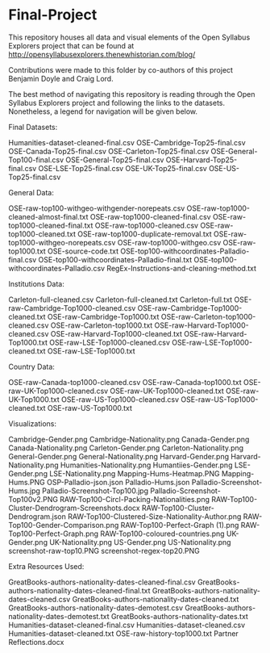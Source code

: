 # Final-Project

This repository houses all data and visual elements of the Open Syllabus Explorers project that can be found at http://opensyllabusexplorers.thenewhistorian.com/blog/

Contributions were made to this folder by co-authors of this project Benjamin Doyle and Craig Lord.

The best method of navigating this repository is reading through the Open Syllabus Explorers project and following the links to the datasets. Nonetheless, a legend for navigation will be given below.

Final Datasets:

Humanities-dataset-cleaned-final.csv
OSE-Cambridge-Top25-final.csv
OSE-Canada-Top25-final.csv
OSE-Carleton-Top25-final.csv
OSE-General-Top100-final.csv
OSE-General-Top25-final.csv
OSE-Harvard-Top25-final.csv
OSE-LSE-Top25-final.csv
OSE-UK-Top25-final.csv
OSE-US-Top25-final.csv

General Data:

OSE-raw-top100-withgeo-withgender-norepeats.csv
OSE-raw-top1000-cleaned-almost-final.txt
OSE-raw-top1000-cleaned-final.csv
OSE-raw-top1000-cleaned-final.txt
OSE-raw-top1000-cleaned.csv
OSE-raw-top1000-cleaned.txt
OSE-raw-top1000-duplicate-removal.txt
OSE-raw-top1000-withgeo-norepeats.csv
OSE-raw-top1000-withgeo.csv
OSE-raw-top1000.txt
OSE-source-code.txt
OSE-top100-withcoordinates-Palladio-final.csv
OSE-top100-withcoordinates-Palladio-final.txt
OSE-top100-withcoordinates-Palladio.csv
RegEx-Instructions-and-cleaning-method.txt

Institutions Data:

Carleton-full-cleaned.csv
Carleton-full-cleaned.txt
Carleton-full.txt
OSE-raw-Cambridge-Top1000-cleaned.csv
OSE-raw-Cambridge-Top1000-cleaned.txt
OSE-raw-Cambridge-Top1000.txt
OSE-raw-Carleton-top1000-cleaned.csv
OSE-raw-Carleton-top1000.txt
OSE-raw-Harvard-Top1000-cleaned.csv
OSE-raw-Harvard-Top1000-cleaned.txt
OSE-raw-Harvard-Top1000.txt
OSE-raw-LSE-Top1000-cleaned.csv
OSE-raw-LSE-Top1000-cleaned.txt
OSE-raw-LSE-Top1000.txt

Country Data:

OSE-raw-Canada-top1000-cleaned.csv
OSE-raw-Canada-top1000.txt
OSE-raw-UK-Top1000-cleaned.csv
OSE-raw-UK-Top1000-cleaned.txt
OSE-raw-UK-Top1000.txt
OSE-raw-US-Top1000-cleaned.csv
OSE-raw-US-Top1000-cleaned.txt
OSE-raw-US-Top1000.txt

Visualizations:

Cambridge-Gender.png
Cambridge-Nationality.png
Canada-Gender.png
Canada-Nationality.png
Carleton-Gender.png
Carleton-Nationality.png
General-Gender.png
General-Nationality.png
Harvard-Gender.png
Harvard-Nationality.png
Humanities-Nationality.png
Humantiies-Gender.png
LSE-Gender.png
LSE-Nationality.png
Mapping-Hums-Heatmap.PNG
Mapping-Hums.PNG
OSP-Palladio-json.json
Palladio-Hums.json
Palladio-Screenshot-Hums.jpg
Palladio-Screenshot-Top100.jpg
Palladio-Screenshot-Top100v2.PNG
RAW-Top100-Circl-Packing-Nationalities.png
RAW-Top100-Cluster-Dendrogram-Screenshots.docx
RAW-Top100-Cluster-Dendrogram.json
RAW-Top100-Clustered-Size-Nationality-Author.png
RAW-Top100-Gender-Comparison.png
RAW-Top100-Perfect-Graph (1).png
RAW-Top100-Perfect-Graph.png
RAW-Top100-coloured-countries.png
UK-Gender.png
UK-Nationality.png
US-Gender.png
US-Nationality.png
screenshot-raw-top10.PNG
screenshot-regex-top20.PNG

Extra Resources Used:

GreatBooks-authors-nationality-dates-cleaned-final.csv
GreatBooks-authors-nationality-dates-cleaned-final.txt
GreatBooks-authors-nationality-dates-cleaned.csv
GreatBooks-authors-nationality-dates-cleaned.txt
GreatBooks-authors-nationality-dates-demotest.csv
GreatBooks-authors-nationality-dates-demotest.txt
GreatBooks-authors-nationality-dates.txt
Humanities-dataset-cleaned-final.csv
Humanities-dataset-cleaned.csv
Humanities-dataset-cleaned.txt
OSE-raw-history-top1000.txt
Partner Reflections.docx
